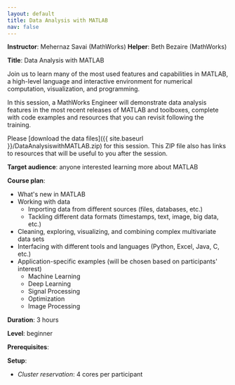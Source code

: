 ```yaml
---
layout: default
title: Data Analysis with MATLAB
nav: false
---
```


**Instructor**: Mehernaz Savai (MathWorks)
**Helper**: Beth Bezaire (MathWorks)

**Title**: Data Analysis with MATLAB

Join us to learn many of the most used features and capabilities in MATLAB, a high-level language and
interactive environment for numerical computation, visualization, and programming.

In this session, a MathWorks Engineer will demonstrate data analysis features in the most recent releases
of MATLAB and toolboxes, complete with code examples and resources that you can revisit following the
training.

Please [download the data files]({{ site.baseurl }}/DataAnalysiswithMATLAB.zip) for this session. This
ZIP file also has links to resources that will be useful to you after the session.

**Target audience**: anyone interested learning more about MATLAB

**Course plan**:

- What's new in MATLAB
- Working with data
  - Importing data from different sources (files, databases, etc.)
  - Tackling different data formats (timestamps, text, image, big data, etc.)
- Cleaning, exploring, visualizing, and combining complex multivariate data sets
- Interfacing with different tools and languages (Python, Excel, Java, C, etc.)
- Application-specific examples (will be chosen based on participants' interest)
  - Machine Learning
  - Deep Learning
  - Signal Processing
  - Optimization
  - Image Processing

**Duration**: 3 hours

**Level**: beginner

**Prerequisites**: 

**Setup**:
- *Cluster reservation*: 4 cores per participant

